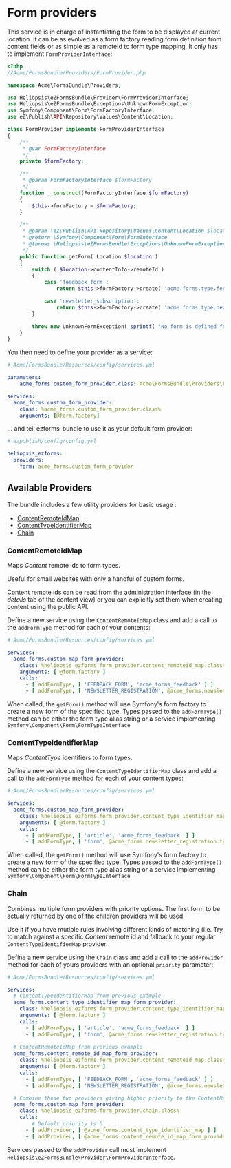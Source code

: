 # Form providers

This service is in charge of instantiating the form to be displayed at current location.
It can be as evolved as a form factory reading form definition from content fields
or as simple as a remoteId to form type mapping. It only has to implement `FormProviderInterface`:

```php
<?php
//Acme/FormsBundle/Providers/FormProvider.php

namespace Acme\FormsBundle\Providers;

use Heliopsis\eZFormsBundle\Provider\FormProviderInterface;
use Heliopsis\eZFormsBundle\Exceptions\UnknownFormException;
use Symfony\Component\Form\FormFactoryInterface;
use eZ\Publish\API\Repository\Values\Content\Location;

class FormProvider implements FormProviderInterface
{
    /**
     * @var FormFactoryInterface
     */
    private $formFactory;

    /**
     * @param FormFactoryInterface $formFactory
     */
    function __construct(FormFactoryInterface $formFactory)
    {
        $this->formFactory = $formFactory;
    }

    /**
     * @param \eZ\Publish\API\Repository\Values\Content\Location $location
     * @return \Symfony\Component\Form\FormInterface
     * @throws \Heliopsis\eZFormsBundle\Exceptions\UnknownFormException
     */
    public function getForm( Location $location )
    {
        switch ( $location->contentInfo->remoteId )
        {
            case 'feedback_form':
                return $this->formFactory->create( 'acme.forms.type.feedback' );

            case 'newsletter_subscription':
                return $this->formFactory->create( 'acme.forms.type.newsletter' );
        }

        throw new UnknownFormException( sprintf( "No form is defined for remoteId %s", $location->contentInfo->remoteId ) );
    }
}
```

You then need to define your provider as a service:

```yaml
# Acme/FormsBundle/Resources/config/services.yml

parameters:
    acme_forms.custom_form_provider.class: Acme\FormsBundle\Providers\FormProvider

services:
  acme_forms.custom_form_provider:
    class: %acme_forms.custom_form_provider.class%
    arguments: [@form.factory]

```

... and tell ezforms-bundle to use it as your default form provider:

```yaml
# ezpublish/config/config.yml

heliopsis_ezforms:
  providers:
    form: acme_forms.custom_form_provider
```


## Available Providers

The bundle includes a few utility providers for basic usage :

- [ContentRemoteIdMap](#ContentRemoteIdMap)
- [ContentTypeIdentifierMap](#ContentTypeIdentifierMap)
- [Chain](#Chain)

### ContentRemoteIdMap

Maps _Content_ remote ids to form types.

Useful for small websites with only a handful of custom forms.

Content remote ids can be read from the administration interface (in the _details_ tab
of the content view) or you can explicitly set them when creating content using the public API.

Define a new service using the `ContentRemoteIdMap` class and add a call to the `addFormType` method for each of your contents:

```yaml
# Acme/FormsBundle/Resources/config/services.yml

services:
  acme_forms.custom_map_form_provider:
    class: %heliopsis_ezforms.form_provider.content_remoteid_map.class%
    arguments: [ @form.factory ]
    calls:
      - [ addFormType, [ 'FEEDBACK_FORM', 'acme_forms_feedback' ] ]
      - [ addFormType, [ 'NEWSLETTER_REGISTRATION', @acme_forms.newsletter_registration.type ] ]

```

When called, the `getForm()` method will use Symfony's form factory to create a new form of the specified type.
Types passed to the `addFormType()` method can be either the form type alias string or a service implementing `Symfony\Component\Form\FormTypeInterface`

### ContentTypeIdentifierMap

Maps _ContentType_ identifiers to form types.

Define a new service using the `ContentTypeIdentifierMap` class and add a call to the `addFormType` method for each of your content types:

```yaml
# Acme/FormsBundle/Resources/config/services.yml

services:
  acme_forms.custom_map_form_provider:
    class: %heliopsis_ezforms.form_provider.content_type_identifier_map.class%
    arguments: [ @form.factory ]
    calls:
      - [ addFormType, [ 'article', 'acme_forms_feedback' ] ]
      - [ addFormType, [ 'form', @acme_forms.newsletter_registration.type ] ]

```

When called, the `getForm()` method will use Symfony's form factory to create a new form of the specified type.
Types passed to the `addFormType()` method can be either the form type alias string or a service implementing `Symfony\Component\Form\FormTypeInterface`

### Chain

Combines multiple form providers with priority options. The first form to be actually returned by one of the children providers will be used.

Use it if you have mutiple rules involving different kinds of matching (i.e. Try to match against a specific
_Content_ remote id and fallback to your regular `ContentTypeIdentifierMap` provider.

Define a new service using the `Chain` class and add a call to the `addProvider` method for each of yours providers
with an optional `priority` parameter:

```yaml
# Acme/FormsBundle/Resources/config/services.yml

services:
  # ContentTypeIdentifierMap from previous example
  acme_forms.content_type_identifier_map_form_provider:
    class: %heliopsis_ezforms.form_provider.content_type_identifier_map.class%
    arguments: [ @form.factory ]
    calls:
      - [ addFormType, [ 'article', 'acme_forms_feedback' ] ]
      - [ addFormType, [ 'form', @acme_forms.newsletter_registration.type ] ]
      
  # ContentRemoteIdMap from previous example
  acme_forms.content_remote_id_map_form_provider:
    class: %heliopsis_ezforms.form_provider.content_remoteid_map.class%
    arguments: [ @form.factory ]
    calls:
      - [ addFormType, [ 'FEEDBACK_FORM', 'acme_forms_feedback' ] ]
      - [ addFormType, [ 'NEWSLETTER_REGISTRATION', @acme_forms.newsletter_registration.type ] ]

  # Combine those two providers giving higher priority to the ContentRemoteIdMap
  acme_forms.custom_map_form_provider:
    class: %heliopsis_ezforms.form_provider.chain.class%
    calls:
        # Default priority is 0
      - [ addProvider, [ @acme_forms.content_type_identifier_map ] ]
      - [ addProvider, [ @acme_forms.content_remote_id_map_form_provider, 3 ] ]

```

Services passed to the `addProvider` call must implement `Heliopsis\eZFormsBundle\Provider\FormProviderInterface`.